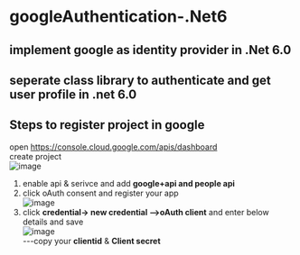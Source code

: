 # googleAuthentication-.Net6
## implement google as identity provider in .Net 6.0
## seperate class library to authenticate and get user profile in .net 6.0 
## Steps to register project in google  
open https://console.cloud.google.com/apis/dashboard   
create project  
![image](https://user-images.githubusercontent.com/85626647/194460351-5cc15313-5bb4-4529-8b3e-a77ee9bc3e20.png)  
1. enable api &   serivce and add **google+api and people api**      
2. click oAuth consent and register your app  
![image](https://user-images.githubusercontent.com/85626647/194460668-a8b8e4bb-2175-4cb1-af17-0604922078b0.png)  
3. click **credential-> new credential -->oAuth client** and enter below details and save  
![image](https://user-images.githubusercontent.com/85626647/194460951-4657537f-2c92-402e-8394-7a56dfda2651.png)  
---copy your **clientid** & **Client secret**






